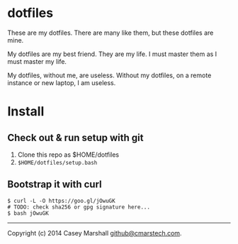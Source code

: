 # dotfiles

These are my dotfiles. There are many like them, but these dotfiles are mine.

My dotfiles are my best friend. They are my life. I must master them as I must
master my life.

My dotfiles, without me, are useless. Without my dotfiles, on a remote instance
or new laptop, I am useless.

# Install

## Check out & run setup with git

1. Clone this repo as $HOME/dotfiles
2. `$HOME/dotfiles/setup.bash`

## Bootstrap it with curl

```
$ curl -L -O https://goo.gl/jOwuGK
# TODO: check sha256 or gpg signature here...
$ bash jOwuGK
```

---

Copyright (c) 2014 Casey Marshall <github@cmarstech.com>.
